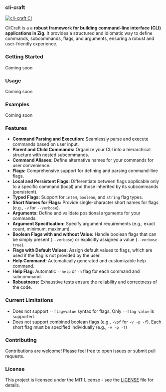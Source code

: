 ### cli-craft
[![cli-craft CI](https://github.com/SarthakMakhija/cli-craft/actions/workflows/build.yml/badge.svg)](https://github.com/SarthakMakhija/cli-craft/actions/workflows/build.yml)

CliCraft is a a **robust framework for building command-line interface (CLI) applications in Zig**. It provides a structured and idiomatic way to define commands, subcommands, flags, and arguments, ensuring a robust and user-friendly experience.

### Getting Started

Coming soon

### Usage

Coming soon

### Examples

Coming soon

### Features

- **Command Parsing and Execution:** Seamlessly parse and execute commands based on user input.
- **Parent and Child Commands:** Organize your CLI into a hierarchical structure with nested subcommands.
- **Command Aliases:** Define alternative names for your commands for user convenience.
- **Flags:** Comprehensive support for defining and parsing command-line flags.
- **Local and Persistent Flags:** Differentiate between flags applicable only to a specific command (local) and those inherited by its subcommands (persistent).
- **Typed Flags:** Support for `int64`, `boolean`, and `string` flag types.
- **Short Names for Flags:** Provide single-character short names for flags (e.g., ``-v`` for ``--verbose``).
- **Arguments:** Define and validate positional arguments for your commands.
- **Argument Specification:** Specify argument requirements (e.g., exact count, minimum, maximum).
- **Boolean Flags with and without Value:** Handle boolean flags that can be simply present (``--verbose``) or explicitly assigned a value (``--verbose true``).
- **Flags with Default Values:** Assign default values to flags, which are used if the flag is not provided by the user.
- **Help Command:** Automatically generated and customizable help command.
- **Help Flag:** Automatic ``--help`` or ``-h`` flag for each command and subcommand.
- **Robustness:** Exhaustive tests ensure the reliability and correctness of the code.

### Current Limitations

- Does not support ``--flag=value`` syntax for flags. Only ``--flag value`` is supported.
- Does not support combined boolean flags (e.g., ``-vpf`` for ``-v -p -f``). Each short flag must be specified individually (e.g., ``-v -p -f``)

### Contributing

Contributions are welcome! Please feel free to open issues or submit pull requests.

### License
This project is licensed under the MIT License - see the [LICENSE](https://github.com/SarthakMakhija/cli-craft/blob/main/LICENSE) file for details.
